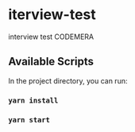 
# iterview-test
interview test CODEMERA



## Available Scripts

In the project directory, you can run:

### `yarn install`
### `yarn start`

